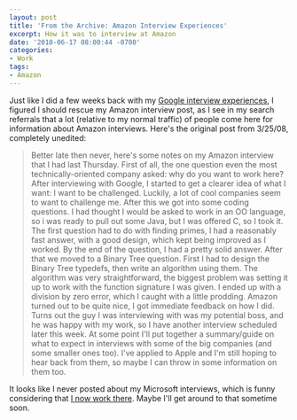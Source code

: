 ```yaml
---
layout: post
title: 'From the Archive: Amazon Interview Experiences'
excerpt: How it was to interview at Amazon
date: '2010-06-17 08:00:44 -0700'
categories:
- Work
tags:
- Amazon
---
```

Just like I did a few weeks back with my <a href="http://www.latorra.org/2010/06/04/from-the-archive-interview-experiences/" target="_blank">Google interview experiences</a>, I figured I should rescue my Amazon interview post, as I see in my search referrals that a lot (relative to my normal traffic) of people come here for information about Amazon interviews. Here's the original post from 3/25/08, completely unedited:

> Better late then never, here's some notes on my Amazon interview that I had last Thursday.
> First of all, the one question even the most technically-oriented company asked: why do you want to work here? After interviewing with Google, I started to get a clearer idea of what I want: I want to be challenged. Luckily, a lot of cool companies seem to want to challenge me.
> After this we got into some coding questions. I had thought I would be asked to work in an OO language, so i was ready to pull out some Java, but I was offered C, so I took it. The first question had to do with finding primes, I had a reasonably fast answer, with a good design, which kept being improved as I worked. By the end of the question, I had a pretty solid answer.
> After that we moved to a Binary Tree question. First I had to design the Binary Tree typedefs, then write an algorithm using them. The algorithm was very straightforward, the biggest problem was setting it up to work with the function signature I was given. I ended up with a division by zero error, which I caught with a little prodding.
> Amazon turned out to be quite nice, I got immediate feedback on how I did. Turns out the guy I was interviewing with was my potential boss, and he was happy with my work, so I have another interview scheduled later this week.
> At some point I'll put together a summary/guide on what to expect in interviews with some of the big companies (and some smaller ones too). I've applied to Apple and I'm still hoping to hear back from them, so maybe I can throw in some information on them too.

It looks like I never posted about my Microsoft interviews, which is funny considering that [I now work there](www.silverlight.net). Maybe I'll get around to that sometime soon.